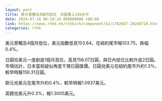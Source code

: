 ```yaml
---
layout: post
title: 美元曾觸及4個月低位　日圓重上156水平
date: 2024-07-18 06:19:24.000000000 +08:00
link: https://news.rthk.hk/rthk/ch/component/k2/1762047-20240718.htm
categories: rthk
---
```


美元曾觸及4個月低位，美元指數低見103.64，在紐約尾市報103.75，跌幅0.4%。

日圓兌美元一度創逾1個月高位，高見156.07日圓，與日內低位比較升逾2日圓。市場估計，日本當局疑似再度干預日圓匯價。日圓兌美元在紐約尾市升約1.3%，較早時報156.31日圓。

歐元兌美元在尾市升約0.4%，較早時報1.0937美元。

英鎊兌美元升0.3%，報1.3005美元。

